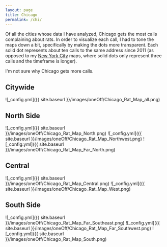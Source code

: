 ```yaml
---
layout: page
title: Chicago
permalink: /chi/
---
```


Of all the cities whose data I have analyzed, Chicago gets the most calls complaining about rats. In order to visualize each call, I had to tone the maps down a bit, specifically by making the dots more transparent. Each solid dot represents about ten calls to the same address since 2011 (as opposed to my [New York City](ratmaps.com/nyc) maps, where solid dots only represent three calls and the timeframe is longer). 

I'm not sure why Chicago gets more calls.  

## Citywide 

![_config.yml]({{ site.baseurl }}/images/oneOff/Chicago_Rat_Map_all.png)

## North Side
![_config.yml]({{ site.baseurl }}/images/oneOff/Chicago_Rat_Map_North.png)
![_config.yml]({{ site.baseurl }}/images/oneOff/Chicago_Rat_Map_Northwest.png)
![_config.yml]({{ site.baseurl }}/images/oneOff/Chicago_Rat_Map_Far_North.png)

## Central
![_config.yml]({{ site.baseurl }}/images/oneOff/Chicago_Rat_Map_Central.png)
![_config.yml]({{ site.baseurl }}/images/oneOff/Chicago_Rat_Map_West.png)

## South Side
![_config.yml]({{ site.baseurl }}/images/oneOff/Chicago_Rat_Map_Far_Southeast.png)
![_config.yml]({{ site.baseurl }}/images/oneOff/Chicago_Rat_Map_Far_Southwest.png)
![_config.yml]({{ site.baseurl }}/images/oneOff/Chicago_Rat_Map_South.png)

